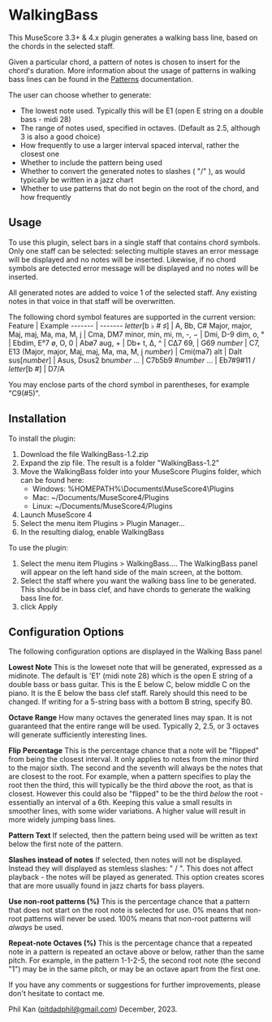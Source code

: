 WalkingBass
===========
This MuseScore 3.3+ & 4.x plugin generates a walking bass line, based on the chords in the selected staff.

Given a particular chord, a pattern of notes is chosen to insert for the chord's duration.  More information about the usage of patterns in walking bass lines can be found in the [Patterns](https://github.com/philxan/WalkingBass/blob/main/Patterns.md) documentation.

The user can choose whether to generate:
* The lowest note used. Typically this will be E1 (open E string on a double bass - midi 28) 
* The range of notes used, specified in octaves. (Default as 2.5, although 3 is also a good choice)
* How frequently to use a larger interval spaced interval, rather the closest one
* Whether to include the pattern being used
* Whether to convert the generated notes to slashes ( "/" ), as would typically be written in a jazz chart
* Whether to use patterns that do not begin on the root of the chord, and how frequently

Usage
-----
To use this plugin, select bars in a single staff that contains chord symbols. Only one staff can be selected: selecting multiple staves an error message will be displayed and no notes will be inserted. Likewise, if no chord symbols are detected error message will be displayed and no notes will be inserted. 

All generated notes are added to voice 1 of the selected staff. Any existing notes in that voice in that staff will be overwritten.

The following chord symbol features are supported in the current version:
Feature | Example
------- | -------
*letter*[b ♭ # ♯] | A, Bb, C#
Major, major, Maj, maj, Ma, ma, M, j | Cma, DM7
minor, min, mi, m, -, − | Dmi, D-9
dim, o, ° | Ebdim, E°7
ø, O, 0 | Abø7
aug, + | Db+
t, ∆, ^ | C∆7
69, | G69
*number* | C7, E13
(Major, major, Maj, maj, Ma, ma, M, j *number*) | Cmi(ma7)
alt | Dalt
sus[*number*] | Asus, Dsus2
b*number* ... | C7b5b9
#*number* ... | Eb7#9#11
/ *letter*[b #] | D7/A

You may enclose parts of the chord symbol in parentheses, for example "C9(#5)".

Installation
-------------
To install the plugin:
1. Download the file WalkingBass-1.2.zip
1. Expand the zip file. The result is a folder "WalkingBass-1.2"
1. Move the WalkingBass folder into your MuseScore Plugins folder, which can be found here:
   * Windows: %HOMEPATH%\Documents\MuseScore4\Plugins
   * Mac: ~/Documents/MuseScore4/Plugins
   * Linux: ~/Documents/MuseScore4/Plugins
1. Launch MuseScore 4
1. Select the menu item Plugins > Plugin Manager...
1. In the resulting dialog, enable WalkingBass
   
To use the plugin:
1. Select the menu item Plugins > WalkingBass…. The WalkingBass panel will appear on the left hand side of the main screen, at the bottom. 
1. Select the staff where you want the walking bass line to be generated.  This should be in bass clef, and have chords to generate the walking bass line for. 
1. click Apply

Configuration Options
---------------------
The following configuration options are displayed in the Walking Bass panel

**Lowest Note**
This is the loweset note that will be generated, expressed as a midinote. The default is 'E1' (midi note 28) which is the open E string of a double bass or bass guitar. This is the E below C, below middle C on the piano. It is the E below the bass clef staff. Rarely should this need to be changed. If writing for a 5-string bass with a bottom B string, specify B0. 

**Octave Range**
How many octaves the generated lines may span. It is not guaranteed that the entire range will be used. Typically 2, 2.5, or 3 octaves will generate sufficiently interesting lines. 

**Flip Percentage**
This is the percentage chance that a note will be "flipped" from being the closest interval. It only applies to notes from the minor third to the major sixth. The second and the seventh will always be the notes that are closest to the root. 
For example, when a pattern specifies to play the root then the third, this will typically be the third _above_ the root, as that is closest.  However this could also be "flipped" to be the third _below_ the root - essentially an interval of a 6th. Keeping this value a small results in smoother lines, with some wider variations. A higher value will result in more widely jumping bass lines. 

**Pattern Text**
If selected, then the pattern being used will be written as text below the first note of the pattern. 

**Slashes instead of notes**
If selected, then notes will not be displayed. Instead they will displayed as stemless slashes: " / ".  This does not affect playback - the notes will be played as generated. This option creates scores that are more usually found in jazz charts for bass players. 

**Use non-root patterns (%)**
This is the percentage chance that a pattern that does not start on the root note is selected for use. 0% means that non-root patterns will never be used. 100% means that non-root patterns will _always_ be used. 

**Repeat-note Octaves (%)**
This is the percentage chance that a repeated note in a pattern is repeated an octave above or below, rather than the same pitch. For example, in the pattern 1-1-2-5, the second root note (the second "1") may be in the same pitch, or may be an octave apart from the first one. 

If you have any comments or suggestions for further improvements, please don't hesitate to contact me. 

Phil Kan (pitdadphil@gmail.com)
December, 2023.
